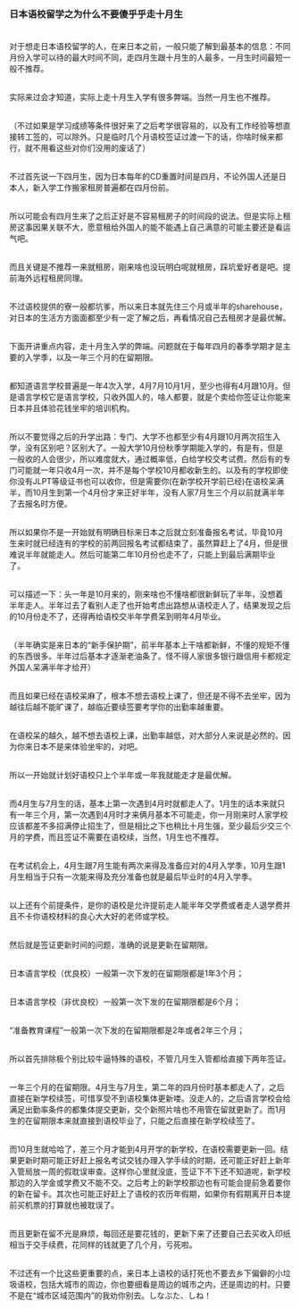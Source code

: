 ### 日本语校留学之为什么不要傻乎乎走十月生<br><br>
对于想走日本语校留学的人，在来日本之前，一般只能了解到最基本的信息：不同月份入学可以待的最大时间不同，走四月生跟十月生的人最多，一月生时间最短一般不推荐。<br><br>

实际来过会才知道，实际上走十月生入学有很多弊端。当然一月生也不推荐。<br><br>

（不过如果是学习成绩等条件很好来了之后考学很容易的，以及有工作经验等想直接转工签的，可以除外。只是临时几个月语校签证过渡一下的话，你啥时候来都行，就不用看这些对你们没用的废话了）<br><br>

不过首先说一下四月生，因为日本每年的CD重置时间是四月，不论外国人还是日本人，新入学工作搬家租房普遍都在四月份前。<br><br>

所以可能会有四月生来了之后正好是不容易租房子的时间段的说法。但是实际上租房这事因果关联不大，愿意租给外国人的能不能遇上自己满意的可能主要还是看运气吧。<br><br>

而且关键是不推荐一来就租房，刚来啥也没玩明白呢就租房，踩坑爱好者是吧。提前海外远程租房同理。<br><br>

不过语校提供的寮一般都坑爹，所以来日本就先住三个月或半年的sharehouse，对日本的生活方方面面都至少有一定了解之后，再看情况自己去租房才是最优解。<br><br>

下面开讲重点内容，走十月生入学的弊端。问题就在于每年四月的春季学期才是主要的入学季，以及一年三个月的在留期限。<br><br>

都知道语言学校普遍是一年4次入学，4月7月10月1月，至少也得有4月跟10月。但是语言学校它是语言学校，只收外国人的，啥人都要，就是个卖给你签证让你能来日本并且体验花钱坐牢的培训机构。<br><br>

所以不要觉得之后的升学出路：专门、大学不也都至少有4月跟10月两次招生入学，没有区别吧？区别大了。一般大学10月份秋季学期能入学的，有是有，但是一般收的人会很少，所以难度就大，通过概率低，白给学校交考试费。然后有的专门可能就一年只收4月一次，并不是每个学校10月都收新生的。以及有的学校即使你没有JLPT等级证书也可以收你，但是需要你(在新学校开学前已经)在语校呆满半，而10月生到第一个4月份才来正好半年，没有人家7月生三个月以前就满半年了去报名时方便。<br><br>

所以如果你不是一开始就有明确目标来日本之后就立刻准备报名考试，毕竟10月生来时就已经连有的学校的前两回报名考试都结束了，虽然算赶上了4月，但是很难说半年就能走人。然后可能第二年10月份也走不了，只能上到最后满期毕业了。<br><br>

可以描述一下：头一年是10月来的，刚来啥也不懂啥都很新鲜玩了半年，没想着半年走人。半年过去了看别人走了也开始考虑出路想从语校走人了，结果发现之后的10月份走不了，还得再给语校交半年学费呆到明年4月毕业。<br><br>

（半年确实是来日本的“新手保护期”，前半年基本上干啥都新鲜，不懂的规矩不懂的东西很多。半年过后基本才逐渐老油条了。怪不得人家很多银行跟信用卡都规定外国人呆满半年才给开）<br><br>

而且如果已经在语校呆麻了，根本不想去语校上课了，但还是不得不去坐牢，因为越往后越不能旷课了，越临近要续签要考学你的出勤率越重要。<br><br>

在语校呆的越久，越不想去语校上课，出勤率越低，对大部分人来说是必然的。因为你来日本不是来体验坐牢的，对吧。<br><br>

所以一开始就计划好语校只上个半年或一年我就能走才是最优解。<br><br>

而4月生与7月生的话，基本上第一次遇到4月时就都走人了。1月生的话本来就只有一年三个月，第一次遇到4月时才来俩月基本不可能走，你一月刚来时人家学校应该都差不多招满停止招生了，但是相比之下也稍比十月生强，至少最后少交三个月的学费，而且签证不需要在语校续，当然，1月生也不推荐。<br><br>

在考试机会上，4月生跟7月生能有两次来得及准备应对的4月入学季，10月生跟1月生相当于只有一次能来得及充分准备也就是最后毕业时的4月入学季。<br><br>

以上还有个前提条件，是你的语校是允许提前走人能半年交学费或者走人退学费并且不卡你语校材料的良心大大好的老师或学校。<br><br>

然后就是签证更新时间的问题，准确的说是更新在留期限。<br><br>

日本语言学校（优良校）一般第一次下发的在留期限都是1年3个月；<br><br>

日本语言学校（非优良校）一般第一次下发的在留期限都是6个月；<br><br>

“准备教育课程”一般第一次下发的在留期限都是2年或者2年三个月；<br><br>

所以首先排除极个别比较牛逼特殊的语校，不管几月生入管都给直接下两年签证。<br><br>

一年三个月的在留期限。4月生与7月生，第二年的四月份时基本都走人了，之后直接在新学校续签，可惜享受不到语校集体更新喽。没走人的，之后语言学校会给满足出勤率条件的都集体提交更新，交个新照片啥也不用管在留就更新了。而1月生的在留期限本来就直接到语校毕业了，只能之后直接在新学校续签了。<br><br>

而10月生就哈哈了，差三个月才能到4月开学的新学校，在语校需要更新一回。结果更新时期可能正好赶上报名考试交钱办理入学手续的时期，还可能正好赶上新年入管局放一周的假耽误审查。这样你心里就没底，签证下不下还不知道呢，新学校那边的入学金或学费又不能不交。之后考上的新学校那边也有可能会提前急着要你的新在留卡。其次也可能正好赶上了语校的农历年假期，如果你有假期离开日本提前买机票的打算就也被耽误了。<br><br>

而且更新在留不光是麻烦，每回还是要花钱的，更新下来了还要自己去买收入印纸相当于交手续费，花同样的钱就更了几个月，亏死啦。<br><br>

不过还有一个比这些更重要的点，来日本上语校的话打死也不要去乡下偏僻的小垃圾语校，包括大城市的周边，你也要细看是周边的城市之内，还是周边的村。只要不是在“城市区域范围内”的我劝你别去。しなぶた、しね！<br><br>

